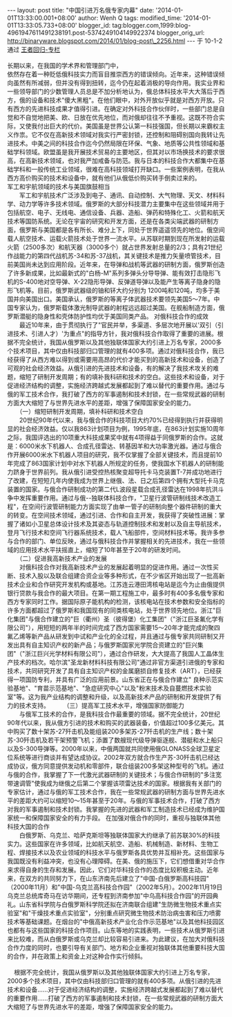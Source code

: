 --- layout: post title: "中国引进万名俄专家内幕" date:
'2014-01-01T13:33:00.001+08:00' author: Wenh Q tags: modified\_time:
'2014-01-01T13:33:05.733+08:00' blogger\_id:
tag:blogger.com,1999:blog-4961947611491238191.post-5374249104149922374
blogger\_orig\_url:
http://binaryware.blogspot.com/2014/01/blog-post\_2256.html ---
于 10-1-2 通过 [王者回归-专栏](http://blog.china.com/u/060604/863/) \
\
长期以来，在我国的学术界和管理部门中，\
依然存在着一种贬低俄科技实力而盲目推崇西方的错误倾向。近年来，这种错误倾向虽然有所减弱，但并没有得到扭转，迄今仍在起着消极的导向作用。我实业界和一些领导部门的少数管理人员总是不加分析地认为，俄总体科技水平大大落后于西方，俄的设备和技术"傻大黑粗"。在他们眼中，对外开放似乎就是对西方开放。只有西方的先进科技成果才值得引进。在确定对外科技合作伙伴时，一些部门总是自觉和不自觉地把美、欧、日放在优先地位，而对俄却往往不予重视。这既不符合实际，又使我付出巨大的代价。美国虽是世界公认第一科技强国，但长期以来霸权主义作祟。它不仅在高新技术领域对我实行严密封锁，还控制和阻碍别国向我转让先进技术。中美之间的科技合作迄今仍然局限在环保、气象、地质等公共性领域和基础学科领域。欧盟虽是我开展技术贸易的主要地区，但其对以市场换技术的要求很高，在高新技术领域，也对我严加戒备与防范。我与日本的科技合作大都集中在基础学科和一般传统工业领域，很难在高科技领域打开缺口。一些案例表明，在我从西方高价购买的技术和设备中，就有他们从俄低价购买转手倒卖过来的。
\
军工和宇航领域的技术与美国旗鼓相当
\
　　军工和宇航技术广泛涉及到电子、通讯、自动控制、大气物理、天文、材料科学、动力学等许多技术领域。俄罗斯的大部分科技潜力主要集中在这些领域并用于包括航空、电子、无线电、通信设备、兵器、造船、弹药和特殊化工、火箭和航天技术等国防系统。无论在宇宙的研究和开发方面，还是在各类尖端武器的研制方面，俄罗斯与美国都是各有所长、难分上下，同处于世界遥遥领先的地位。俄空间载人航空技术、运载火箭技术处于世界一流水平。从苏联时期到现在所发射的运载火箭（2500多次）和航天器（3000多个）就占世界发射总量的2/3；具有21世纪作战能力的第四代战机苏-34和苏-37战机，其关键技术是推力矢量喷管技术，目前美国尚未达到应用阶段。近年来，在导弹和战机等武器的研制方面，俄罗斯创造了许多新成果，比如最新式的"白杨-M"系列多弹头分导导弹、能有效打击隐形飞机的S-400地对空导弹、X-22隐形导弹、反弹道导弹以及能产生等离子隐身的隐形飞机等。目前，俄罗斯武器级的铀和钚大约分别为
1200吨和120吨，均多于美国并向美国出口。美国承认，俄罗斯的等离子体武器技术要领先美国5～7年。中国专家认为，俄罗斯载体激光制导武器的射程远远超过美国。在舰船制造方面，俄罗斯潜艇的隐身性和壳体防护性均优于美国同类产品。
对俄科技合作的成效
\
　　最近10年来，由于贯彻执行了"官民并举，多渠道、多层次地开展以'双引（引进技术、引进人才）'为重点"的指导方针，我对俄科技合作取得了重要的进展。根据不完全统计，我国从俄罗斯以及其他独联体国家大约引进上万名专家，2000多个技术项目，其中仅由科技部归口管理的就有400多项。通过对俄科技合作，我已经获得了从西方难以得到或需要用高昂的代价才能买到的高新技术和设备，创造了可观的社会经济效益。从俄引进的先进技术和设备，有的解决了我技术攻关的难题，缩短了研制开发周期；有的填补我科研和技术的空白。这些技术和设备，对于促进经济结构的调整，实施经济跨越式发展都起到了难以替代的重要作用。通过与俄的军工技术合作，我打破了西方的军事遏制和技术封锁，在一些常规武器的研制方面大大缩短了与世界先进水平的差距，增强了保障国家安全的能力。 
\
　　（一）缩短研制开发周期，填补科研和技术空白 \
　　20世纪90年代以来，我与俄合作的科技项目大约70%已经得到执行并获得明显的社会经济效益。仅以我863计划项目为例，1995年底，在863计划实施10周年之际，我国评选出的10项重大科技成果奖中就有4项得益于同俄罗斯的合作。这就是：6000米水下机器人、合成孔径雷达、转基因羊和大功率激光器。通过与俄合作开展6000米水下机器人项目的研究，我不仅掌握了全部关键技术，而且提前10年完成了863国家计划中对水下机器人所规定的任务，使我国水下机器人的研制能力跻身于世界前列。我从俄引进受控热核聚变超导托卡马克装置T-7并成功地进行了改建，在短短几年内使我成为世界上继俄、法、日之后第四个拥有大型托卡马克装置的国家。与俄合作研制成功的第二代L波段星载合成孔径雷达在1998年抗洪斗争中发挥重要作用。通过与俄--独联体科技合作，"卫星行波管研制线技术改造工程"，在空间行波管研制能力方面实现了由单一管子的研制向整个器件研制的重大的转变。在空间技术领域，通过引进、合作和自主开发，我获得了突破性进展：掌握了诸如小卫星总体设计技术及其姿态与轨道控制技术和发射以及自主导航技术，登月飞行技术和空间飞行器系统技术，载人飞船部件，空间材料技术等。我许多参与合作的部门、单位反映，通过与俄科技合作并掌握相关的先进技术，我在一些领域的应用技术水平扶摇直上，缩短了10年甚至于20年的研发时间。
\
　　（二）促进我高新技术产业的发展
\
　　对俄科技合作对我高新技术产业的发展起着明显的促进作用。通过一次性买断、技术入股以及联合组建合资企业等多种形式，在不少省区开始出现了一批高新技术企业和合作研究开发机构或基地。江苏连云港田湾核电站是迄今为止由俄提供银行贷款与我合作的最大项目。在第一期工程施工中，最多时有400多名俄专家和西方专家同时工作。据国际原子能机构的检测，该核电站在技术参数和安全指标的许多方面都超过了俄罗斯和我国现有的同类核电站，处于世界领先地位。浙江"巨化集团"与俄合作建立的"巨（衢州）圣（彼得堡）化工集团"（"浙江巨圣氟化学有限公司"），用短短的两年半的时间完成了西方国家需要15～20年才能完成的聚四氟乙烯等新产品从研发到中试和产业化的全过程，并且通过与俄专家共同研制又开发出具有自主知识产权的新产品；与俄罗斯国家光学院合资建立的"巨兴集团"（"浙江巨兴光学材料有限公司"），通过合作研发，大大提高了我国人工晶体生产技术的档次。哈尔滨"圣龙新材料科技有限公司"通过非官方渠道引进俄的专家和技术，共同研究开发了具有自主知识产权的金属磨损自修复技术（ART），已经获得一项国防专利，并具有广泛的应用前景。山东省正在与俄合作建立"
良种示范实验基地"、"育苗示范基地"、"急症研究中心"以及"粉末技术及自蔓燃技术实验室"等。这为我产业结构的调整和升级，以及高新技术产品的研制和开发提供了有力的技术支持。　　
　（三）提高军工技术水平，增强国家防御能力
\
　　与俄军工技术的合作，是我科技合作最重要的领域。据不完全统计，20世纪90年代以来，我从俄方引进的技术和购买的武器装备，价值超过100多亿美元。其中购买了数十架苏-27歼击机及能组装200多架苏-27歼击机的生产线；数十架苏-30歼击机及若干架预警飞机；添置了数艘现代级导弹驱逐舰、潜艇和水上船只以及S-300导弹等。2000年以来，中俄两国就共同使用俄GLONASS全球卫星定位系统等进行商谈并有望达成协议。2002年双方就合作生产苏-30歼击机已经达成协议，俄方同意提供发动机和零部件，联合组装200多架这种型号的飞机。通过与俄的合作，我掌握了下一代激光武器研制的关键技术；与俄合作研制的"多注宽带速调管"使我成为继俄之后第二个掌握该项雷达技术的国家。根据我有关部门的专家估计，通过与俄的军工技术合作，我在一些常规武器的研制方面与世界先进水平的差距大约可以缩短10～15年甚至于20年。与俄的军事技术合作，打破了西方对我的军事遏制和技术封锁。我掌握的先进的武器和军工制造技术已经成为维护国家统一和保障国家安全的有力手段。
在加强对俄合作的同时，重视与独联体其他科技大国的合作
\
　　白俄罗斯、乌克兰、哈萨克斯坦等独联体国家大约继承了前苏联30%的科技实力。这些国家在许多领域，比如航天航空、造船、机械制造、新材料、生物工程、焊接技术以及农业领域的科技水平与俄罗斯各具优势并互相补充。这些国家与我国既没有利益冲突，也没有心理障碍。在美、俄的施压下，它们想借重对华合作来求得自身的生存和发展。因此，它们对华科技合作的态度比较积极主动。近年来，在双方的共同努力下，在山东济南先后建立了"中国-白俄罗斯高科技园"
（2000年11月）和"中国-乌克兰高科技合作园"（2002年5月）。2002年11月19日乌克兰总统库奇马在访华期间，还专程到济南参加"中乌高科技合作园"的开园典礼。山东省科学院与白俄罗斯科学院还拟在济南联合组建"生防微生物技术重点实验室"和"干燥技术重点实验室"，分别重点研究微生物技术防治病虫害和压力喷雾技术等基础课题。在烟台的"中俄高新技术产业化合作示范基地"以及其他科技园区也都有与这些国家的科技合作项目。山东等地的实践表明，一些技术从俄罗斯引进来比较难，而从白俄罗斯或乌克兰却比较容易引进来。为此建议，在加大对俄科技合作力度的同时，也要引导有关部门、地方和企业重视对独联体其他重要科技大国的合作，并在政策上和资金上对这种合作实行倾斜。
\
  \
   
根据不完全统计，我国从俄罗斯以及其他独联体国家大约引进上万名专家，2000多个技术项目，其中仅由科技部归口管理的就有400多项。从俄引进的先进技术和设备......对于促进经济结构的调整，实施经济跨越式发展都起到了难以替代的重要作用......打破了西方的军事遏制和技术封锁，在一些常规武器的研制方面大大缩短了与世界先进水平的差距，增强了保障国家安全的能力。
